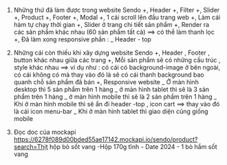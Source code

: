 1. Những thứ đã làm được trong website Sendo
   +, Header
   +, Filter
   +, Slider
   +, Product
   +, Footer
   +, Modal
   +, 1 cái scroll lên đầu trang web
   +, Làm cái hàm tự chạy thời gian
   +, Slider ở trang chi tiết sản phẩm
   +, Render ra các sản phẩm khác nhau (60 sản phẩm tất cả) ==> có thể làm thanh lọc
   +, Đã làm xong responsive phần :
   \_ Header - top
2. Những cái còn thiếu khi xây dựng website Sendo
   +, Header , Footer , button khác nhau giữa các trang
   +, Mỗi sản phẩm sẽ có những cấu trúc , style khác nhau ==> ví dụ như : có cái có background-image ở bên ngoài, có cái không có mà thay vào đó là sẽ có cái thanh background bao quanh chỗ sản phẩm đã bán
   +, Responsive website
   _ Ở màn hình desktop thì 5 sản phẩm trên 1 hàng
   _ ở màn hình tablet thì sẽ là 3 sản phẩm trên 1 hàng
   _ ở màn hình mobile thì sẽ là 2 sản phẩm trên 1 hàng
   _ Khi ở màn hình mobile thì sẽ ẩn đi header -top , icon cart
   ==> thay vào đó là cái icon menu-bar
   \_ Khi ở màn hình tablet thì giao diện cũng giống mobile

3. Đọc doc của mockapi
   https://6278f089d00bded55ae17142.mockapi.io/sendo/product?search=Thịt hộp bò sốt vang -Hộp 170g tĩnh - Date 2024 - 1 bò hầm sốt vang
